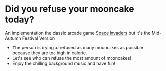 # Did you refuse your mooncake today?

An implementation the classic arcade game [Space Invaders](https://en.wikipedia.org/wiki/Space_Invaders)
but it's the Mid-Autumn Festival Version!

- The person is trying to refused as many mooncakes as possible because they are too high in calorie.
- Let's see who can refuse the most amount of mooncakes!
- Enjoy the chilling background music and have fun!
